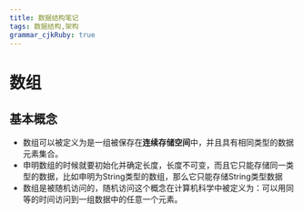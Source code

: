 ```yaml
---
title: 数据结构笔记
tags: 数据结构,架构
grammar_cjkRuby: true
---
```


# 数组
## 基本概念
- 数组可以被定义为是一组被保存在**连续存储空间**中，并且具有相同类型的数据元素集合。
- 申明数组的时候就要初始化并确定长度，长度不可变，而且它只能存储同一类型的数据，比如申明为String类型的数组，那么它只能存储String类型数据 
- 数组是被随机访问的，随机访问这个概念在计算机科学中被定义为：可以用同等的时间访问到一组数据中的任意一个元素。




